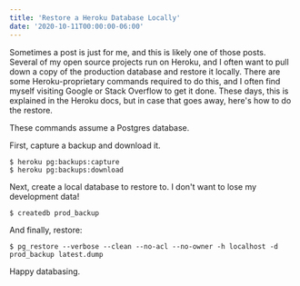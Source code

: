 ```yaml
---
title: 'Restore a Heroku Database Locally'
date: '2020-10-11T00:00:00-06:00'
---
```


Sometimes a post is just for me, and this is likely one of those posts. Several
of my open source projects run on Heroku, and I often want to pull down a copy
of the production database and restore it locally. There are some
Heroku-proprietary commands required to do this, and I often find myself
visiting Google or Stack Overflow to get it done. These days, this is explained
in the Heroku docs, but in case that goes away, here's how to do the restore.

These commands assume a Postgres database.

First, capture a backup and download it.

```
$ heroku pg:backups:capture
$ heroku pg:backups:download
```

Next, create a local database to restore to. I don't want to lose my
development data!

```
$ createdb prod_backup
```

And finally, restore:

```
$ pg_restore --verbose --clean --no-acl --no-owner -h localhost -d prod_backup latest.dump
```

Happy databasing.
